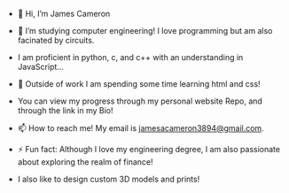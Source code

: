 - 👋 Hi, I’m James Cameron
  
- 👀 I’m studying computer engineering! I love programming but am also facinated by circuits.
  
- I am proficient in python, c, and c++ with an understanding in JavaScript...
  
- 🌱 Outside of work I am spending some time learning html and css!

- You can view my progress through my personal website Repo, and through the link in my Bio!

- 📫 How to reach me! My email is jamesacameron3894@gmail.com.
  
- ⚡ Fun fact: Although I love my engineering degree, I am also passionate about exploring the realm of finance!

- I also like to design custom 3D models and prints!
